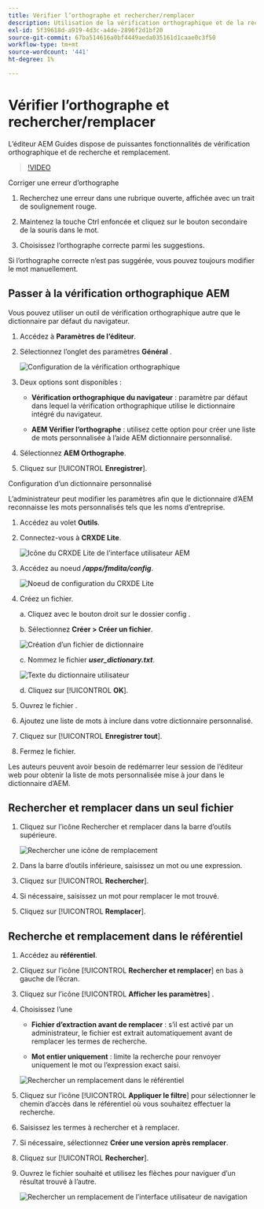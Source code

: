 ```yaml
---
title: Vérifier l’orthographe et rechercher/remplacer
description: Utilisation de la vérification orthographique et de la recherche/remplacement dans AEM Guides
exl-id: 5f39618d-a919-4d3c-a4de-2896f2d1bf20
source-git-commit: 67ba514616a0bf4449aeda035161d1caae0c3f50
workflow-type: tm+mt
source-wordcount: '441'
ht-degree: 1%

---
```


# Vérifier l’orthographe et rechercher/remplacer

L’éditeur AEM Guides dispose de puissantes fonctionnalités de vérification orthographique et de recherche et remplacement.

>[!VIDEO](https://video.tv.adobe.com/v/342768?quality=12&learn=on)

Corriger une erreur d’orthographe

1. Recherchez une erreur dans une rubrique ouverte, affichée avec un trait de soulignement rouge.

1. Maintenez la touche Ctrl enfoncée et cliquez sur le bouton secondaire de la souris dans le mot.

1. Choisissez l’orthographe correcte parmi les suggestions.

Si l’orthographe correcte n’est pas suggérée, vous pouvez toujours modifier le mot manuellement.

## Passer à la vérification orthographique AEM

Vous pouvez utiliser un outil de vérification orthographique autre que le dictionnaire par défaut du navigateur.

1. Accédez à **Paramètres de l’éditeur**.

1. Sélectionnez l’onglet des paramètres **Général** .

   ![Configuration de la vérification orthographique](images/lesson-11/configure-dictionary.png)

1. Deux options sont disponibles :

   - **Vérification orthographique du navigateur** : paramètre par défaut dans lequel la vérification orthographique utilise le dictionnaire intégré du navigateur.

   - **AEM Vérifier l’orthographe** : utilisez cette option pour créer une liste de mots personnalisée à l’aide AEM dictionnaire personnalisé.

1. Sélectionnez **AEM Orthographe**.

1. Cliquez sur [!UICONTROL **Enregistrer**].

Configuration d’un dictionnaire personnalisé

L’administrateur peut modifier les paramètres afin que le dictionnaire d’AEM reconnaisse les mots personnalisés tels que les noms d’entreprise.

1. Accédez au volet **Outils**.

1. Connectez-vous à **CRXDE Lite**.

   ![Icône du CRXDE Lite de l’interface utilisateur AEM](images/lesson-11/crxde-lite.png)

1. Accédez au noeud **_/apps/fmdita/config_**.

   ![Noeud de configuration du CRXDE Lite](images/lesson-11/config-node.png)

1. Créez un fichier.

   a. Cliquez avec le bouton droit sur le dossier config .

   b. Sélectionnez **Créer > Créer un fichier**.

   ![Création d’un fichier de dictionnaire](images/lesson-11/new-dictionary-file.png)

   c. Nommez le fichier _**user_dictionary.txt**_.

   ![Texte du dictionnaire utilisateur](images/lesson-11/user-dictionary.png)

   d. Cliquez sur [!UICONTROL **OK**].

1. Ouvrez le fichier .

1. Ajoutez une liste de mots à inclure dans votre dictionnaire personnalisé.

1. Cliquez sur [!UICONTROL **Enregistrer tout**].

1. Fermez le fichier.

Les auteurs peuvent avoir besoin de redémarrer leur session de l’éditeur web pour obtenir la liste de mots personnalisée mise à jour dans le dictionnaire d’AEM.

## Rechercher et remplacer dans un seul fichier

1. Cliquez sur l’icône Rechercher et remplacer dans la barre d’outils supérieure.

   ![Rechercher une icône de remplacement](images/lesson-11/find-replace-icon.png)

1. Dans la barre d’outils inférieure, saisissez un mot ou une expression.

1. Cliquez sur [!UICONTROL **Rechercher**].

1. Si nécessaire, saisissez un mot pour remplacer le mot trouvé.

1. Cliquez sur [!UICONTROL **Remplacer**].

## Recherche et remplacement dans le référentiel

1. Accédez au **référentiel**.

1. Cliquez sur l’icône [!UICONTROL **Rechercher et remplacer**] en bas à gauche de l’écran.

1. Cliquez sur l’icône [!UICONTROL **Afficher les paramètres**] .

1. Choisissez l’une

   - **Fichier d’extraction avant de remplacer** : s’il est activé par un administrateur, le fichier est extrait automatiquement avant de remplacer les termes de recherche.

   - **Mot entier uniquement** : limite la recherche pour renvoyer uniquement le mot ou l’expression exact saisi.

   ![Rechercher un remplacement dans le référentiel](images/lesson-11/repository-find-replace.png)

1. Cliquez sur l’icône [!UICONTROL **Appliquer le filtre**] pour sélectionner le chemin d’accès dans le référentiel où vous souhaitez effectuer la recherche.

1. Saisissez les termes à rechercher et à remplacer.

1. Si nécessaire, sélectionnez **Créer une version après remplacer**.

1. Cliquez sur [!UICONTROL **Rechercher**].

1. Ouvrez le fichier souhaité et utilisez les flèches pour naviguer d’un résultat trouvé à l’autre.

   ![Rechercher un remplacement de l’interface utilisateur de navigation](images/lesson-11/find-replace-navigation.png)
